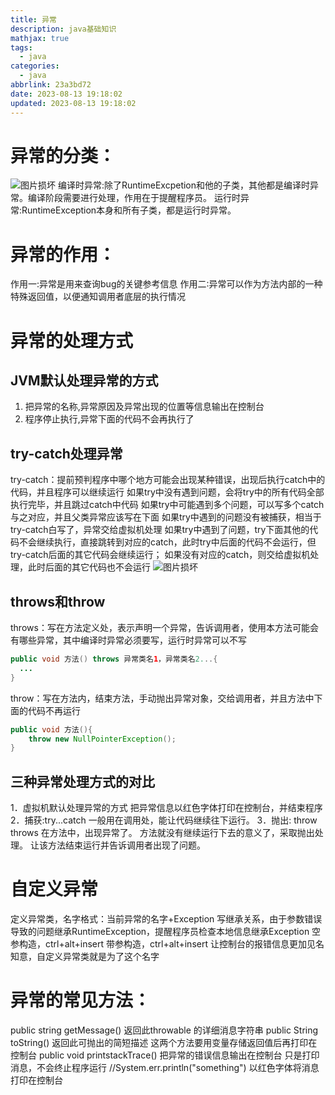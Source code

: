 ```yaml
---
title: 异常
description: java基础知识
mathjax: true
tags:
  - java
categories:
  - java
abbrlink: 23a3bd72
date: 2023-08-13 19:18:02
updated: 2023-08-13 19:18:02
---
```

# 异常的分类：
<img src="/post-img/Pasted image 20230713171105.png" alt="图片损坏" style="zoom:100%;" />
编译时异常:除了RuntimeExcpetion和他的子类，其他都是编译时异常。编译阶段需要进行处理，作用在于提醒程序员。
运行时异常:RuntimeException本身和所有子类，都是运行时异常。

# 异常的作用：
作用一:异常是用来查询bug的关键参考信息
作用二∶异常可以作为方法内部的一种特殊返回值，以便通知调用者底层的执行情况

# 异常的处理方式
## JVM默认处理异常的方式
1. 把异常的名称,异常原因及异常出现的位置等信息输出在控制台
2. 程序停止执行,异常下面的代码不会再执行了
## try-catch处理异常
try-catch：提前预判程序中哪个地方可能会出现某种错误，出现后执行catch中的代码，并且程序可以继续运行
如果try中没有遇到问题，会将try中的所有代码全部执行完毕，并且跳过catch中代码
如果try中可能遇到多个问题，可以写多个catch与之对应，并且父类异常应该写在下面
如果try中遇到的问题没有被捕获，相当于try-catch白写了，异常交给虚拟机处理
如果try中遇到了问题，try下面其他的代码不会继续执行，直接跳转到对应的catch，此时try中后面的代码不会运行，但try-catch后面的其它代码会继续运行；
如果没有对应的catch，则交给虚拟机处理，此时后面的其它代码也不会运行
<img src="/post-img/Pasted image 20230713171318.png" alt="图片损坏" style="zoom:100%;" /> 

## throws和throw
throws：写在方法定义处，表示声明一个异常，告诉调用者，使用本方法可能会有哪些异常，其中编译时异常必须要写，运行时异常可以不写
```java
public void 方法() throws 异常类名1，异常类名2...{
  ...
}
```
throw：写在方法内，结束方法，手动抛出异常对象，交给调用者，并且方法中下面的代码不再运行
```java
public void 方法(){
    throw new NullPointerException();
}
```
## 三种异常处理方式的对比
1．虚拟机默认处理异常的方式
把异常信息以红色字体打印在控制台，并结束程序
2．捕获:try...catch
一般用在调用处，能让代码继续往下运行。
3．抛出: throw throws
在方法中，出现异常了。
方法就没有继续运行下去的意义了，采取抛出处理。
让该方法结束运行并告诉调用者出现了问题。
# 自定义异常
定义异常类，名字格式：当前异常的名字+Exception
写继承关系，由于参数错误导致的问题继承RuntimeException，提醒程序员检查本地信息继承Exception
空参构造，ctrl+alt+insert
带参构造，ctrl+alt+insert
让控制台的报错信息更加见名知意，自定义异常类就是为了这个名字
# 异常的常见方法：
public string getMessage()   返回此throwable 的详细消息字符串
public String toString()   返回此可抛出的简短描述
这两个方法要用变量存储返回值后再打印在控制台
public void printstackTrace()  把异常的错误信息输出在控制台
只是打印消息，不会终止程序运行
//System.err.println("something")
以红色字体将消息打印在控制台